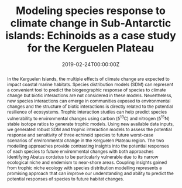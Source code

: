 ﻿---
title: "Modeling species response to climate change in Sub-Antarctic islands: Echinoids as a case study for the Kerguelen Plateau"
authors:
- Saucède T. 
- Guillaumot C. 
- <strong>Michel L. N.</strong>
- Fabri-Ruiz S. 
- Bazin A. 
- Cabessut M. 
- García-Berro A. 
- Mateos A. 
- Mathieu O. 
- De Ridder C. 
- Dubois P. 
- Danis B. 
- David B. 
- Díaz A. 
- Lepoint G. 
- Motreuil S. 
- Poulin E.
- Féral J.-P
date: "2019-02-24T00:00:00Z"
#doi: "10.1002/lno.11174"

# Schedule page publish date (NOT publication's date).
publishDate: "2017-01-01T00:00:00Z"

# Publication type.
# Legend: 0 = Uncategorized; 1 = Conference paper; 2 = Journal article;
# 3 = Preprint / Working Paper; 4 = Report; 5 = Book; 6 = Book section;
# 7 = Thesis; 8 = Patent
publication_types: ["1"]

# Publication name and optional abbreviated publication name.
publication: "In: Welsford, D., J. Dell and G. Duhamel (Eds). *The Kerguelen Plateau: marine ecosystem and fisheries. Proceedings of the Second Symposium*: 95-116"
publication_short: ""

abstract: "In the Kerguelen Islands, the multiple effects of climate change are expected to impact
coastal marine habitats. Species distribution models (SDM) can represent a convenient
tool to predict the biogeographic response of species to climate change but biotic
interactions are not considered in these models. Nevertheless, new species interactions
can emerge in communities exposed to environmental changes and the structure of
biotic interactions is directly related to the potential resilience of ecosystems. Trophic
interaction studies can help predict species vulnerability to environmental changes using
carbon (δ<sup>13</sup>C) and nitrogen (δ<sup>15</sup>N) stable isotope ratios to generate trophic models. Using
new available data inputs, we generated robust SDM and trophic interaction models to
assess the potential response and sensitivity of three echinoid species to future worst-case
scenarios of environmental change in the Kerguelen Plateau region. The two modelling
approaches provide contrasting insights into the potential responses of each species to
future environmental changes with both approaches identifying Abatus cordatus to be
particularly vulnerable due to its narrow ecological niche and endemism to near-shore
areas. Coupling insights gained from trophic niche ecology with species distribution
modelling represents a promising approach that can improve our understanding and
ability to predict the potential responses of species to future habitat changes."

# Summary. An optional shortened abstract.
summary: 

tags: ["2019"]
featured: false

# links:
#- name: ""
#  url: ""
url_pdf:	http://heardisland.antarctica.gov.au/__data/assets/pdf_file/0007/229138/16-Saucede-FullMS.pdf
url_code: ''
url_dataset: ''
url_poster: ''
url_project: ''
url_slides: ''
url_source: 'http://heardisland.antarctica.gov.au/research/kerguelen-plateau-symposium/the-kerguelen-plateau-marine-ecosystems-and-fisheries'
url_video: ''

# Featured image
# To use, add an image named `featured.jpg/png` to your page's folder. 
#image:
#  caption: 'Image credit: [**Unsplash**](https://unsplash.com/photos/jdD8gXaTZsc)'
#  focal_point: ""
#  preview_only: false

# Associated Projects (optional).
#   Associate this publication with one or more of your projects.
#   Simply enter your project's folder or file name without extension.
#   E.g. `internal-project` references `content/project/internal-project/index.md`.
#   Otherwise, set `projects: []`.
projects: [03-stable-isotopes-in-ecology, 01-polar-global-change, 04-anthropogenic-impacts]

# Slides (optional).
#   Associate this publication with Markdown slides.
#   Simply enter your slide deck's filename without extension.
#   E.g. `slides: "example"` references `content/slides/example/index.md`.
#   Otherwise, set `slides: ""`.
slides: ""
---
